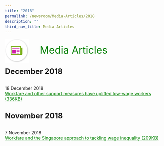 ```yaml
---
title: "2018"
permalink: /newsroom/Media-Articles/2018
description: ""
third_nav_title: Media Articles
---
```

<html>
<img align="left" src="/images/icons/ico_media_articles.png" class="PressReleaseIcon"><br><font align="center" color="green" size="+3">&nbsp;&nbsp;&nbsp;&nbsp;Media Articles</font>
<br><br><br>
<font size="+2"><b>December 2018</b></font><br><br>

18 December 2018<br>
<a class="hyperlink" href="/files/pdf-media-articles/2018/Workfare%20and%20other%20support%20measures%20have%20uplifted%20low-wage%20workers.pdf">Workfare and other support measures have uplifted low-wage workers (336KB)</a><br><br>

<font size="+2"><b>November 2018</b></font><br><br>

7 November 2018<br>
<a class="hyperlink" href="/files/pdf-media-articles/2018/Workfare%20and%20the%20Singapore%20approach%20to%20tackling%20wage%20inequality.pdf
">Workfare and the Singapore approach to tackling wage inequality (209KB)</a>

<style>
img.PressReleaseIcon {
  height: 15%;
  width: 15%;
}
a.hyperlink {
    color:green;
  }
a.hyperlink:hover {
    color:MediumVioletRed;
}
</style>
</html>